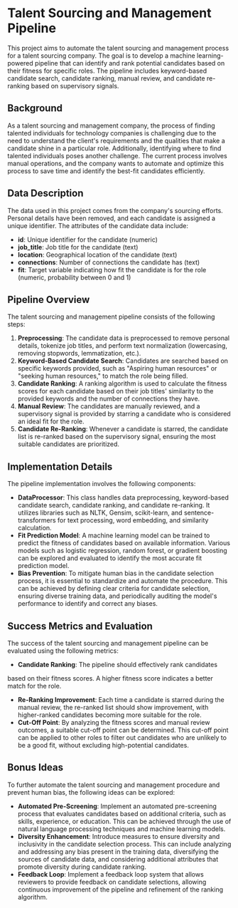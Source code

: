 # Talent Sourcing and Management Pipeline

This project aims to automate the talent sourcing and management process for a talent sourcing company. The goal is to develop a machine learning-powered pipeline that can identify and rank potential candidates based on their fitness for specific roles. The pipeline includes keyword-based candidate search, candidate ranking, manual review, and candidate re-ranking based on supervisory signals.

## Background

As a talent sourcing and management company, the process of finding talented individuals for technology companies is challenging due to the need to understand the client's requirements and the qualities that make a candidate shine in a particular role. Additionally, identifying where to find talented individuals poses another challenge. The current process involves manual operations, and the company wants to automate and optimize this process to save time and identify the best-fit candidates efficiently.

## Data Description

The data used in this project comes from the company's sourcing efforts. Personal details have been removed, and each candidate is assigned a unique identifier. The attributes of the candidate data include:

- **id**: Unique identifier for the candidate (numeric)
- **job_title**: Job title for the candidate (text)
- **location**: Geographical location of the candidate (text)
- **connections**: Number of connections the candidate has (text)
- **fit**: Target variable indicating how fit the candidate is for the role (numeric, probability between 0 and 1)

## Pipeline Overview

The talent sourcing and management pipeline consists of the following steps:

1. **Preprocessing**: The candidate data is preprocessed to remove personal details, tokenize job titles, and perform text normalization (lowercasing, removing stopwords, lemmatization, etc.).
2. **Keyword-Based Candidate Search**: Candidates are searched based on specific keywords provided, such as "Aspiring human resources" or "seeking human resources," to match the role being filled.
3. **Candidate Ranking**: A ranking algorithm is used to calculate the fitness scores for each candidate based on their job titles' similarity to the provided keywords and the number of connections they have.
4. **Manual Review**: The candidates are manually reviewed, and a supervisory signal is provided by starring a candidate who is considered an ideal fit for the role.
5. **Candidate Re-Ranking**: Whenever a candidate is starred, the candidate list is re-ranked based on the supervisory signal, ensuring the most suitable candidates are prioritized.

## Implementation Details

The pipeline implementation involves the following components:

- **DataProcessor**: This class handles data preprocessing, keyword-based candidate search, candidate ranking, and candidate re-ranking. It utilizes libraries such as NLTK, Gensim, scikit-learn, and sentence-transformers for text processing, word embedding, and similarity calculation.
- **Fit Prediction Model**: A machine learning model can be trained to predict the fitness of candidates based on available information. Various models such as logistic regression, random forest, or gradient boosting can be explored and evaluated to identify the most accurate fit prediction model.
- **Bias Prevention**: To mitigate human bias in the candidate selection process, it is essential to standardize and automate the procedure. This can be achieved by defining clear criteria for candidate selection, ensuring diverse training data, and periodically auditing the model's performance to identify and correct any biases.

## Success Metrics and Evaluation

The success of the talent sourcing and management pipeline can be evaluated using the following metrics:

- **Candidate Ranking**: The pipeline should effectively rank candidates

 based on their fitness scores. A higher fitness score indicates a better match for the role.
- **Re-Ranking Improvement**: Each time a candidate is starred during the manual review, the re-ranked list should show improvement, with higher-ranked candidates becoming more suitable for the role.
- **Cut-Off Point**: By analyzing the fitness scores and manual review outcomes, a suitable cut-off point can be determined. This cut-off point can be applied to other roles to filter out candidates who are unlikely to be a good fit, without excluding high-potential candidates.

## Bonus Ideas

To further automate the talent sourcing and management procedure and prevent human bias, the following ideas can be explored:

- **Automated Pre-Screening**: Implement an automated pre-screening process that evaluates candidates based on additional criteria, such as skills, experience, or education. This can be achieved through the use of natural language processing techniques and machine learning models.
- **Diversity Enhancement**: Introduce measures to ensure diversity and inclusivity in the candidate selection process. This can include analyzing and addressing any bias present in the training data, diversifying the sources of candidate data, and considering additional attributes that promote diversity during candidate ranking.
- **Feedback Loop**: Implement a feedback loop system that allows reviewers to provide feedback on candidate selections, allowing continuous improvement of the pipeline and refinement of the ranking algorithm.

